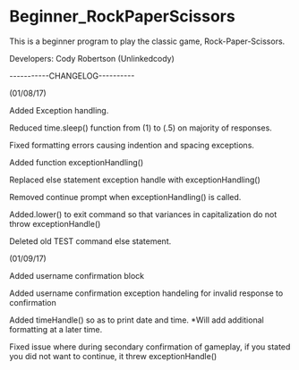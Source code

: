 # Beginner_RockPaperScissors
This is a beginner program to play the classic game, Rock-Paper-Scissors.

Developers: Cody Robertson (Unlinkedcody)

-----------CHANGELOG----------

(01/08/17)

Added Exception handling.

Reduced time.sleep() function from (1) to (.5) on majority of responses.

Fixed formatting errors causing indention and spacing exceptions.

Added function exceptionHandling()

Replaced else statement exception handle with exceptionHandling()

Removed continue prompt when exceptionHandling() is called.

Added.lower() to exit command so that variances in capitalization do not throw exceptionHandle()

Deleted old TEST command else statement.



(01/09/17)

Added username confirmation block

Added username confirmation exception handeling for invalid response to confirmation

Added timeHandle() so as to print date and time. *Will add additional formatting at a later time.

Fixed issue where during secondary confirmation of gameplay, if you stated you did not want to continue, it threw exceptionHandle()





